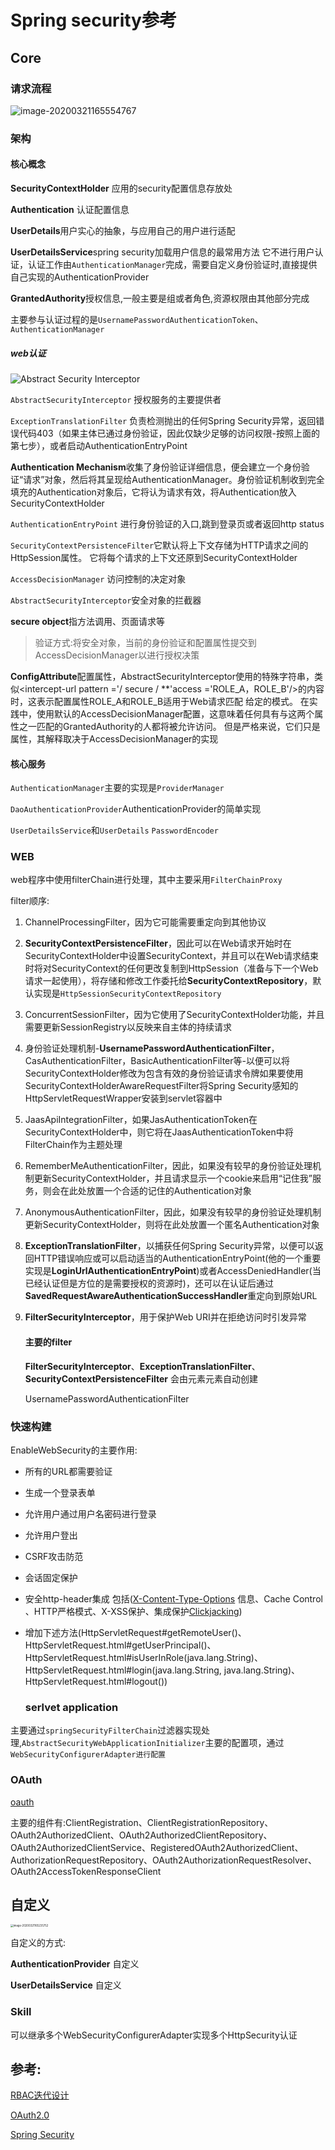 # Spring security参考

## Core

### 请求流程

<img src="../../images/springSecurity参考/image-20200321165554767.png" alt="image-20200321165554767" style="zoom:0%;" />

### 架构

#### 核心概念

**SecurityContextHolder** 应用的security配置信息存放处

**Authentication** 认证配置信息

**UserDetails**用户实心的抽象，与应用自己的用户进行适配

**UserDetailsService**spring security加载用户信息的最常用方法 它不进行用户认证，认证工作由`AuthenticationManager`完成，需要自定义身份验证时,直接提供自己实现的AuthenticationProvider

**GrantedAuthority**授权信息,一般主要是组或者角色,资源权限由其他部分完成

主要参与认证过程的是`UsernamePasswordAuthenticationToken`、`AuthenticationManager`

##### web认证

![Abstract Security Interceptor](https://docs.spring.io/spring-security/site/docs/5.1.8.RELEASE/reference/htmlsingle/images/security-interception.png)

`AbstractSecurityInterceptor` 授权服务的主要提供者

`ExceptionTranslationFilter` 负责检测抛出的任何Spring Security异常，返回错误代码403（如果主体已通过身份验证，因此仅缺少足够的访问权限-按照上面的第七步），或者启动AuthenticationEntryPoint

**Authentication Mechanism**收集了身份验证详细信息，便会建立一个身份验证“请求”对象，然后将其呈现给AuthenticationManager。身份验证机制收到完全填充的Authentication对象后，它将认为请求有效，将Authentication放入SecurityContextHolder

`AuthenticationEntryPoint` 进行身份验证的入口,跳到登录页或者返回http status

`SecurityContextPersistenceFilter`它默认将上下文存储为HTTP请求之间的HttpSession属性。 它将每个请求的上下文还原到SecurityContextHolder

`AccessDecisionManager` 访问控制的决定对象

`AbstractSecurityInterceptor`安全对象的拦截器

**secure object**指方法调用、页面请求等

> 验证方式:将安全对象，当前的身份验证和配置属性提交到AccessDecisionManager以进行授权决策

**ConfigAttribute**配置属性，AbstractSecurityInterceptor使用的特殊字符串，类似<intercept-url pattern ='/ secure / **'access ='ROLE_A，ROLE_B'/>的内容时，这表示配置属性ROLE_A和ROLE_B适用于Web请求匹配 给定的模式。 在实践中，使用默认的AccessDecisionManager配置，这意味着任何具有与这两个属性之一匹配的GrantedAuthority的人都将被允许访问。 但是严格来说，它们只是属性，其解释取决于AccessDecisionManager的实现

#### 核心服务

`AuthenticationManager`主要的实现是`ProviderManager`

`DaoAuthenticationProvider`AuthenticationProvider的简单实现

`UserDetailsService`和`UserDetails` `PasswordEncoder`

### WEB

web程序中使用filterChain进行处理，其中主要采用`FilterChainProxy`

filter顺序:

1. ChannelProcessingFilter，因为它可能需要重定向到其他协议

2. **SecurityContextPersistenceFilter**，因此可以在Web请求开始时在SecurityContextHolder中设置SecurityContext，并且可以在Web请求结束时将对SecurityContext的任何更改复制到HttpSession（准备与下一个Web请求一起使用），将存储和修改工作委托给**SecurityContextRepository**，默认实现是`HttpSessionSecurityContextRepository`

3. ConcurrentSessionFilter，因为它使用了SecurityContextHolder功能，并且需要更新SessionRegistry以反映来自主体的持续请求

4. 身份验证处理机制-**UsernamePasswordAuthenticationFilter**，CasAuthenticationFilter，BasicAuthenticationFilter等-以便可以将SecurityContextHolder修改为包含有效的身份验证请求令牌如果要使用SecurityContextHolderAwareRequestFilter将Spring Security感知的HttpServletRequestWrapper安装到servlet容器中

5. JaasApiIntegrationFilter，如果JasAuthenticationToken在SecurityContextHolder中，则它将在JaasAuthenticationToken中将FilterChain作为主题处理

6. RememberMeAuthenticationFilter，因此，如果没有较早的身份验证处理机制更新SecurityContextHolder，并且请求显示一个cookie来启用“记住我”服务，则会在此处放置一个合适的记住的Authentication对象

7. AnonymousAuthenticationFilter，因此，如果没有较早的身份验证处理机制更新SecurityContextHolder，则将在此处放置一个匿名Authentication对象

8. **ExceptionTranslationFilter**，以捕获任何Spring Security异常，以便可以返回HTTP错误响应或可以启动适当的AuthenticationEntryPoint(他的一个重要实现是**LoginUrlAuthenticationEntryPoint**)或者AccessDeniedHandler(当已经认证但是方位的是需要授权的资源时)，还可以在认证后通过**SavedRequestAwareAuthenticationSuccessHandler**重定向到原始URL

9. **FilterSecurityInterceptor**，用于保护Web URI并在拒绝访问时引发异常

   #### 主要的filter

   **FilterSecurityInterceptor**、**ExceptionTranslationFilter**、**SecurityContextPersistenceFilter** 会由<http>元素元素自动创建

   UsernamePasswordAuthenticationFilter

### 快速构建

EnableWebSecurity的主要作用:

- 所有的URL都需要验证

- 生成一个登录表单

- 允许用户通过用户名密码进行登录

- 允许用户登出

- CSRF攻击防范

- 会话固定保护

- 安全http-header集成 包括([X-Content-Type-Options](https://msdn.microsoft.com/en-us/library/ie/gg622941(v=vs.85).aspx) 信息、Cache Control 、HTTP严格模式、X-XSS保护、集成保护[Clickjacking](https://en.wikipedia.org/wiki/Clickjacking))

- 增加下述方法(HttpServletRequest#getRemoteUser()、HttpServletRequest.html#getUserPrincipal()、HttpServletRequest.html#isUserInRole(java.lang.String)、
  HttpServletRequest.html#login(java.lang.String, java.lang.String)、
  HttpServletRequest.html#logout())

  ### serlvet application

主要通过`springSecurityFilterChain`过滤器实现处理,`AbstractSecurityWebApplicationInitializer`主要的配置项，通过`WebSecurityConfigurerAdapter进行配置`

### OAuth

[oauth](http://www.ruanyifeng.com/blog/2019/04/oauth-grant-types.html)

主要的组件有:ClientRegistration、ClientRegistrationRepository、OAuth2AuthorizedClient、OAuth2AuthorizedClientRepository、OAuth2AuthorizedClientService、RegisteredOAuth2AuthorizedClient、AuthorizationRequestRepository、OAuth2AuthorizationRequestResolver、OAuth2AccessTokenResponseClient

## 自定义

<img src="../../images/springSecurity参考/image-20200321165235752.png" alt="image-20200321165235752" style="zoom:30%;" />

自定义的方式:

**AuthenticationProvider** 自定义

**UserDetailsService** 自定义

### Skill

可以继承多个WebSecurityConfigurerAdapter实现多个HttpSecurity认证

## 参考:

[RBAC迭代设计](https://www.cnblogs.com/aoxueshou/p/10115359.html)

[OAuth2.0](http://www.ruanyifeng.com/blog/2019/04/oauth_design.html)

[Spring Security](https://www.cnblogs.com/okokabcd/p/9770342.html)